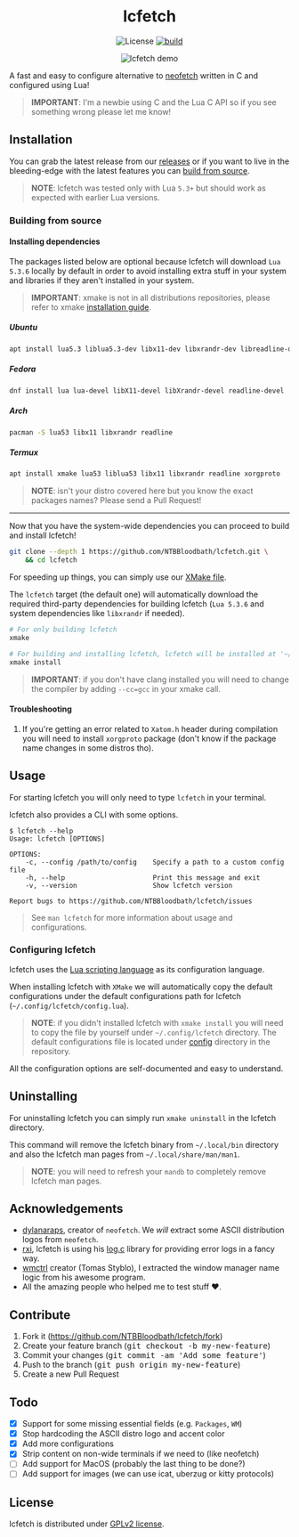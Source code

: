 <div align="center">

# lcfetch

![License](https://img.shields.io/github/license/NTBBloodbath/lcfetch?style=flat-square)
[![build](https://github.com/NTBBloodbath/lcfetch/actions/workflows/build.yml/badge.svg)](https://github.com/NTBBloodbath/lcfetch/actions/workflows/build.yml)

![lcfetch demo](https://user-images.githubusercontent.com/36456999/133947515-0116a6fe-8e1e-4c23-a181-8d055a0071e2.png)

</div>

A fast and easy to configure alternative to [neofetch](https://github.com/dylanaraps/neofetch)
written in C and configured using Lua!

> **IMPORTANT**: I'm a newbie using C and the Lua C API so if you see something wrong
> please let me know!

## Installation

You can grab the latest release from our [releases](https://github.com/NTBBloodbath/lcfetch/releases/latest)
or if you want to live in the bleeding-edge with the latest features you can [build from source](#building-from-source).

> **NOTE**: lcfetch was tested only with Lua `5.3+` but should work as expected with earlier
> Lua versions.

### Building from source

#### Installing dependencies

The packages listed below are optional because lcfetch will download `Lua 5.3.6` locally
by default in order to avoid installing extra stuff in your system and libraries if they
aren't installed in your system.

> **IMPORTANT**: xmake is not in all distributions repositories,
> please refer to xmake [installation guide](https://xmake.io/#/guide/installation).

##### Ubuntu

```sh
apt install lua5.3 liblua5.3-dev libx11-dev libxrandr-dev libreadline-dev
```

##### Fedora

```sh
dnf install lua lua-devel libX11-devel libXrandr-devel readline-devel
```

##### Arch

```sh
pacman -S lua53 libx11 libxrandr readline
```

##### Termux

```sh
apt install xmake lua53 liblua53 libx11 libxrandr readline xorgproto
```

> **NOTE**: isn't your distro covered here but you know the exact packages names? Please
> send a Pull Request!

---

Now that you have the system-wide dependencies you can proceed to build and install lcfetch!

```sh
git clone --depth 1 https://github.com/NTBBloodbath/lcfetch.git \
    && cd lcfetch
```

For speeding up things, you can simply use our [XMake file](./xmake.lua).

The `lcfetch` target (the default one) will automatically download the required
third-party dependencies for building lcfetch (`Lua 5.3.6` and system dependencies like `libxrandr` if needed).

```sh
# For only building lcfetch
xmake

# For building and installing lcfetch, lcfetch will be installed at '~/.local/bin'
xmake install
```

> **IMPORTANT**: if you don't have clang installed you will need to change the compiler
> by adding `--cc=gcc` in your xmake call.

#### Troubleshooting

1. If you're getting an error related to `Xatom.h` header during compilation you will
     need to install `xorgproto` package (don't know if the package name changes in some distros tho).

## Usage

For starting lcfetch you will only need to type `lcfetch` in your terminal.

lcfetch also provides a CLI with some options.

```
$ lcfetch --help
Usage: lcfetch [OPTIONS]

OPTIONS:
    -c, --config /path/to/config    Specify a path to a custom config file
    -h, --help                      Print this message and exit
    -v, --version                   Show lcfetch version

Report bugs to https://github.com/NTBBloodbath/lcfetch/issues
```

> See `man lcfetch` for more information about usage and configurations.

### Configuring lcfetch

lcfetch uses the [Lua scripting language](https://www.lua.org/) as its configuration
language.

When installing lcfetch with `XMake` we will automatically copy the default configurations
under the default configurations path for lcfetch (`~/.config/lcfetch/config.lua`).

> **NOTE**: if you didn't installed lcfetch with `xmake install` you will need to copy the file
> by yourself under `~/.config/lcfetch` directory. The default configurations file is
> located under [config](./config) directory in the repository.

All the configuration options are self-documented and easy to understand.

## Uninstalling

For uninstalling lcfetch you can simply run `xmake uninstall` in the lcfetch directory.

This command will remove the lcfetch binary from `~/.local/bin` directory and also
the lcfetch man pages from `~/.local/share/man/man1`.

> **NOTE**: you will need to refresh your `mandb` to completely remove lcfetch man pages.

## Acknowledgements

- [dylanaraps](https://github.com/dylanaraps), creator of `neofetch`. We _will_
  extract some ASCII distribution logos from `neofetch`.
- [rxi](https://github.com/rxi), lcfetch is using his [log.c](https://github.com/rxi/log.c)
  library for providing error logs in a fancy way.
- [wmctrl](http://tripie.sweb.cz/utils/wmctrl/) creator (Tomas Styblo),
  I extracted the window manager name logic from his awesome program.
- All the amazing people who helped me to test stuff :heart:.

## Contribute

1. Fork it (https://github.com/NTBBloodbath/lcfetch/fork)
2. Create your feature branch (<kbd>git checkout -b my-new-feature</kbd>)
3. Commit your changes (<kbd>git commit -am 'Add some feature'</kbd>)
4. Push to the branch (<kbd>git push origin my-new-feature</kbd>)
5. Create a new Pull Request

## Todo

- [x] Support for some missing essential fields (e.g. `Packages`, `WM`)
- [x] Stop hardcoding the ASCII distro logo and accent color
- [x] Add more configurations
- [x] Strip content on non-wide terminals if we need to (like neofetch)
- [ ] Add support for MacOS (probably the last thing to be done?)
- [ ] Add support for images (we can use icat, uberzug or kitty protocols)

## License

lcfetch is distributed under [GPLv2 license](./LICENSE).
